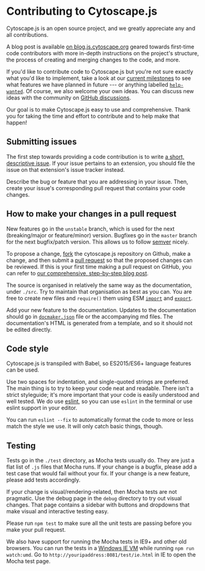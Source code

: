 # Contributing to Cytoscape.js

Cytoscape.js is an open source project, and we greatly appreciate any and all contributions.

A blog post is available [on blog.js.cytoscape.org](http://blog.js.cytoscape.org/2017/06/13/contributing/) geared towards first-time code contributors with more in-depth instructions on the project's structure, the process of creating and merging changes to the code, and more.

If you'd like to contribute code to Cytoscape.js but you're not sure exactly what you'd like to implement, take a look at our [current milestones](https://github.com/cytoscape/cytoscape.js/milestones) to see what features we have planned in future --- or anything labelled [`help-wanted`](https://github.com/cytoscape/cytoscape.js/issues?q=is%3Aopen+is%3Aissue+label%3Ahelp-wanted).  Of course, we also welcome your own ideas.  You can discuss new ideas with the community on [GitHub discussions](https://github.com/cytoscape/cytoscape.js/discussions).

Our goal is to make Cytoscape.js easy to use and comprehensive.  Thank you for taking the time and effort to contribute and to help make that happen!



## Submitting issues

The first step towards providing a code contribution is to write [a short, descriptive issue](https://github.com/cytoscape/cytoscape.js/issues).  If your issue pertains to an extension, you should file the issue on that extension's issue tracker instead.

Describe the bug or feature that you are addressing in your issue.  Then, create your issue's corresponding pull request that contains your code changes.


## How to make your changes in a pull request

New features go in the `unstable` branch, which is used for the next (breaking/major or feature/minor) version.  Bugfixes go in the `master` branch for the next bugfix/patch version.  This allows us to follow [semver](http://semver.org/) nicely.

To propose a change, [fork](https://help.github.com/articles/fork-a-repo/) the cytoscape.js repository on Github, make a change, and then submit a [pull request](https://help.github.com/articles/creating-a-pull-request/) so that the proposed changes can be reviewed.  If this is your first time making a pull request on GitHub, you can refer to [our comprehensive, step-by-step blog post](https://blog.js.cytoscape.org/2017/06/13/contributing/).

The source is organised in relatively the same way as the documentation, under `./src`.  Try to maintain that organisation as best as you can.  You are free to create new files and `require()` them using ESM [`import`](https://developer.mozilla.org/en-US/docs/Web/JavaScript/Reference/Statements/import) and [`export`](https://developer.mozilla.org/en-US/docs/Web/JavaScript/Reference/Statements/export).

Add your new feature to the documentation.  Updates to the documentation should go in [`docmaker.json`](https://github.com/cytoscape/cytoscape.js/blob/unstable/documentation/docmaker.json) file or the accompanying md files.  The documentation's HTML is generated from a template, and so it should not be edited directly.



## Code style

Cytoscape.js is transpiled with Babel, so ES2015/ES6+ language features can be used.

Use two spaces for indentation, and single-quoted strings are preferred.  The main thing is to try to keep your code neat and readable.  There isn't a strict styleguide; it's more important that your code is easily understood and well tested.  We do use [eslint](http://eslint.org/), so you can use `eslint` in the terminal or use eslint support in your editor.

You can run `eslint --fix` to automatically format the code to more or less match the style we use.  It will only catch basic things, though.



## Testing

Tests go in the `./test` directory, as Mocha tests usually do.  They are just a flat list of `.js` files that Mocha runs.  If your change is a bugfix, please add a test case that would fail without your fix.  If your change is a new feature, please add  tests accordingly.

If your change is visual/rendering-related, then Mocha tests are not pragmatic.  Use the debug page in the `debug` directory to try out visual changes.  That page contains a sidebar with buttons and dropdowns that make visual and interactive testing easy.

Please run `npm test` to make sure all the unit tests are passing before you make your pull request.

We also have support for running the Mocha tests in IE9+ and other old browsers.  You can run the tests in a [Windows IE VM](https://developer.microsoft.com/en-us/microsoft-edge/tools/vms/) while running `npm run watch:umd`.  Go to `http://youripaddress:8081/test/ie.html` in IE to open the Mocha test page.
